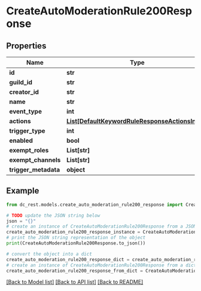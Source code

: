 # CreateAutoModerationRule200Response


## Properties

Name | Type | Description | Notes
------------ | ------------- | ------------- | -------------
**id** | **str** |  | 
**guild_id** | **str** |  | 
**creator_id** | **str** |  | 
**name** | **str** |  | 
**event_type** | **int** |  | 
**actions** | [**List[DefaultKeywordRuleResponseActionsInner]**](DefaultKeywordRuleResponseActionsInner.md) |  | 
**trigger_type** | **int** |  | 
**enabled** | **bool** |  | [optional] 
**exempt_roles** | **List[str]** |  | [optional] 
**exempt_channels** | **List[str]** |  | [optional] 
**trigger_metadata** | **object** |  | 

## Example

```python
from dc_rest.models.create_auto_moderation_rule200_response import CreateAutoModerationRule200Response

# TODO update the JSON string below
json = "{}"
# create an instance of CreateAutoModerationRule200Response from a JSON string
create_auto_moderation_rule200_response_instance = CreateAutoModerationRule200Response.from_json(json)
# print the JSON string representation of the object
print(CreateAutoModerationRule200Response.to_json())

# convert the object into a dict
create_auto_moderation_rule200_response_dict = create_auto_moderation_rule200_response_instance.to_dict()
# create an instance of CreateAutoModerationRule200Response from a dict
create_auto_moderation_rule200_response_from_dict = CreateAutoModerationRule200Response.from_dict(create_auto_moderation_rule200_response_dict)
```
[[Back to Model list]](../README.md#documentation-for-models) [[Back to API list]](../README.md#documentation-for-api-endpoints) [[Back to README]](../README.md)


